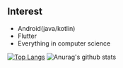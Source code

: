 ## Interest
* Android(java/kotlin)
* Flutter
* Everything in computer science

[![Top Langs](https://github-readme-stats.vercel.app/api/top-langs/?username=younghwan&layout=compact)](https://github.com/anuraghazra/github-readme-stats)
![Anurag's github stats](https://github-readme-stats.vercel.app/api?username=younghwan&show_icons=true&theme=buefy&hide=stars)

